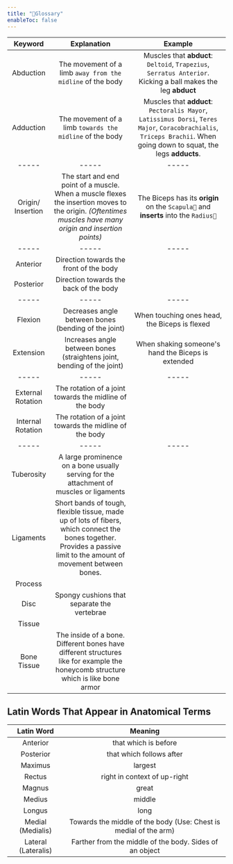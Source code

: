 ```yaml
---
title: "📑Glossary"
enableToc: false
---
```

|Keyword|Explanation|Example
|:-:|:-:|:-:
|Abduction|The movement of a limb `away from the midline` of the body|Muscles that **abduct**: `Deltoid`, `Trapezius`, `Serratus Anterior`. Kicking a ball makes the leg **abduct**
|Adduction|The movement of a limb `towards the midline` of the body|Muscles that **adduct**: `Pectoralis Mayor`, `Latissimus Dorsi`, `Teres Major`, `Coracobrachialis`, `Triceps Brachii`. When going down to squat, the legs **adducts**.
|-----|-----|-----
|Origin/ Insertion|The start and end point of a muscle. When a muscle flexes the insertion moves to the origin. _(Oftentimes muscles have many origin and insertion points)_|The Biceps has its **origin** on the `Scapula🦴` and **inserts** into the `Radius🦴`
|-----|-----|-----
|Anterior|Direction towards the front of the body
|Posterior|Direction towards the back of the body
|-----|-----|-----
|Flexion|Decreases angle between bones (bending of the joint)|When touching ones head, the Biceps is flexed
|Extension|Increases angle between bones (straightens joint, bending of the joint)|When shaking someone's hand the Biceps is extended
|-----|-----|-----
|External Rotation|The rotation of a joint towards the midline of the body
|Internal Rotation|The rotation of a joint towards the midline of the body
|-----|-----|-----
|Tuberosity|A large prominence on a bone usually serving for the attachment of muscles or ligaments
|Ligaments|Short bands of tough, flexible tissue, made up of lots of fibers, which connect the bones together. Provides a passive limit to the amount of movement between bones.
|Process|
|Disc|Spongy cushions that separate the vertebrae
|Tissue|
|Bone Tissue|The inside of a bone. Different bones have different structures like for example the honeycomb structure which is like bone armor

## Latin Words That Appear in Anatomical Terms
|Latin Word|Meaning
|:-:|:-:
|Anterior|that which is before
|Posterior|that which follows after
|Maximus|largest
|Rectus|right in context of up-right
|Magnus|great
|Medius|middle
|Longus|long
|Medial (Medialis)|Towards the middle of the body (Use: Chest is medial of the arm)
|Lateral (Lateralis)|Farther from the middle of the body. Sides of an object